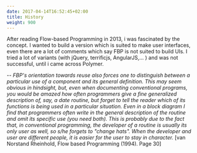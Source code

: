 ```yaml
---
date: 2017-04-14T16:52:45+02:00
title: History
weight: 900
---
```


After reading Flow-based Programming in 2013, i was fascinated by the concept. I wanted to build a version which is suited to make user interfaces, even there are a lot of comments which say FBP is not suited to build UIs. I tried a lot of variants (with jQuery, terrificjs, AngularJS,... ) and was not successful, until i came across Polymer.


-- <cite>FBP's orientation towards reuse also forces one to distinguish between a particular use of a component and its general definition. This may seem obvious in hindsight, but, even when documenting conventional programs, you would be amazed how often programmers give a fine generalized description of, say, a date routine, but forget to tell the reader which of its functions is being used in a particular situation. Even in a block diagram I find that programmers often write in the general description of the routine and omit its specific use (you need both). This is probably due to the fact that, in conventional programming, the developer of a routine is usually its only user as well, so s/he forgets to "change hats". When the developer and user are different people, it is easier for the user to stay in character.</cite> [van Norstand Rheinhold, Flow based Programming (1994). Page 30]

